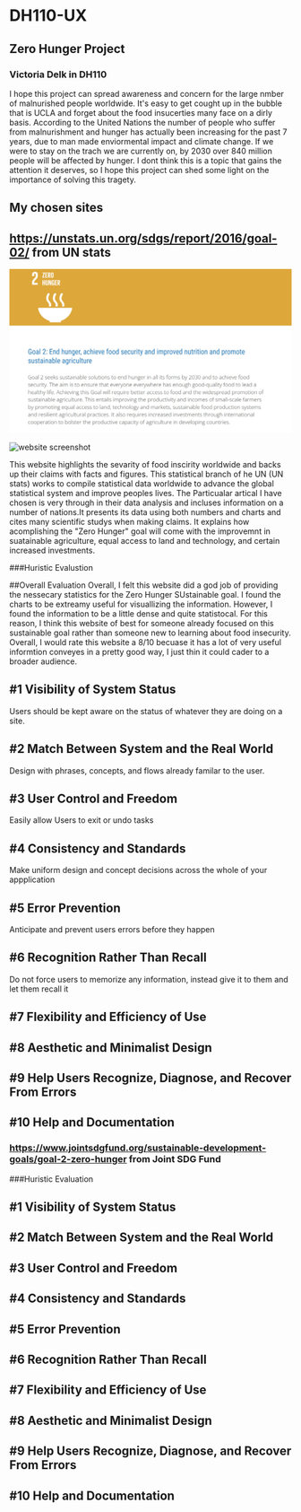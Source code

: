  # DH110-UX

## Zero Hunger Project 
### Victoria Delk in DH110 

I hope this project can spread awareness and concern for the large nmber of malnurished people worldwide. It's easy to get cought up in the bubble that is UCLA and forget about the food insucerties many face on a dirly basis. According to the United Nations the number of people who suffer from malnurishment and hunger has actually been increasing for the past 7 years, due to man made enviormental impact and climate change. If we were to stay on the trach we are currently on, by 2030 over 840 million people will be affected by hunger. I dont think this is a topic that gains the attention it deserves, so I hope this project can shed some light on the importance of solving this tragety. 



## My chosen sites

## https://unstats.un.org/sdgs/report/2016/goal-02/ from UN stats 

![website screenshot](../unstatsss.jpg)

![website screenshot](../unstatschartss.png)


This website highlights the sevarity of food inscirity worldwide and backs up their claims with facts and figures. This statistical branch of he UN (UN stats) works to compile statistical data worldwide to advance the global statistical system and improve peoples lives. The Particualar artical I have chosen is very through in their data analysis and incluses information on a number of nations.It presents its data using both numbers and charts and cites many scientific studys when making claims.  It explains how acomplishing the "Zero Hunger" goal will come with the improvemnt in suatainable agriculture, equal access to land and technology, and certain increased investments. 

###Huristic Evalustion 

##Overall Evaluation
Overall, I felt this website did a god job of providing the nessecary statistics for the Zero Hunger SUstainable goal. I found the charts to be extreamy useful for visuallizing the information. However, I found the information to be a little dense and quite statistocal. For this reason, I think this website of best for someone already focused on this sustainable goal rather than someone new to learning about food insecurity. Overall, I would rate this website a 8/10 becuase it has a lot of very useful informtion conveyes in a pretty good way, I just thin it could cader to a broader audience. 


## #1 Visibility of System Status
Users should be kept aware on the status of whatever they are doing on a site. 


## #2 Match Between System and the Real World
Design with phrases, concepts, and flows already familar to the user.

## #3 User Control and Freedom
Easily allow Users to exit or undo tasks

## #4 Consistency and Standards
Make uniform design and concept decisions across the whole of your appplication 

## #5 Error Prevention
Anticipate and prevent users errors before they happen

## #6 Recognition Rather Than Recall
Do not force users to memorize any information, instead give it to them and let them recall it

## #7 Flexibility and Efficiency of Use

## #8 Aesthetic and Minimalist Design
## #9 Help Users Recognize, Diagnose, and Recover From Errors
## #10 Help and Documentation

### https://www.jointsdgfund.org/sustainable-development-goals/goal-2-zero-hunger from Joint SDG Fund 


###Huristic Evaluation 


## #1 Visibility of System Status

## #2 Match Between System and the Real World

## #3 User Control and Freedom
## #4 Consistency and Standards
## #5 Error Prevention
## #6 Recognition Rather Than Recall
## #7 Flexibility and Efficiency of Use
## #8 Aesthetic and Minimalist Design
## #9 Help Users Recognize, Diagnose, and Recover From Errors
## #10 Help and Documentation
